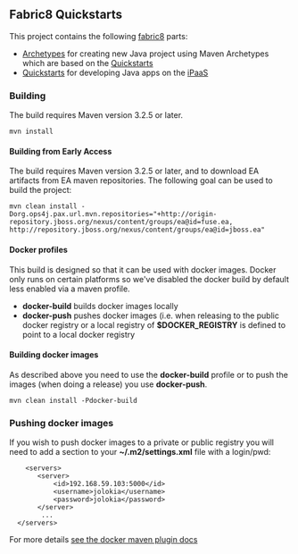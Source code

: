 ## Fabric8 Quickstarts

This project contains the following [fabric8](http://fabric8.io/) parts: 

* [Archetypes](archetypes) for creating new Java project using Maven Archetypes which are based on the [Quickstarts](quickstarts)
* [Quickstarts](quickstarts) for developing Java apps on the [iPaaS](http://fabric8.io/guide/ipaas.html) 

### Building

The build requires Maven version 3.2.5 or later.

    mvn install

#### Building from Early Access

The build requires Maven version 3.2.5 or later, and to download EA artifacts from EA maven repositories. The following goal can be used to build the project:

    mvn clean install -Dorg.ops4j.pax.url.mvn.repositories="+http://origin-repository.jboss.org/nexus/content/groups/ea@id=fuse.ea, http://repository.jboss.org/nexus/content/groups/ea@id=jboss.ea"

#### Docker profiles

This build is designed so that it can be used with docker images. Docker only runs on certain platforms so we've disabled the docker build by default less enabled via a maven profile.

* **docker-build** builds docker images locally
* **docker-push** pushes docker images (i.e. when releasing to the public docker registry or a local registry of **$DOCKER_REGISTRY** is defined to point to a local docker registry

#### Building docker images

As described above you need to use the **docker-build** profile or to push the images (when doing a release) you use **docker-push**.

    mvn clean install -Pdocker-build

### Pushing docker images

If you wish to push docker images to a private or public registry you will need to add a section to your **~/.m2/settings.xml** file with a login/pwd:

```
	<servers>
       <server>
           <id>192.168.59.103:5000</id>
           <username>jolokia</username>
           <password>jolokia</password>
       </server>
        ...
  </servers>
```

For more details [see the docker maven plugin docs](https://github.com/rhuss/docker-maven-plugin/blob/master/doc/manual.md#authentication)
